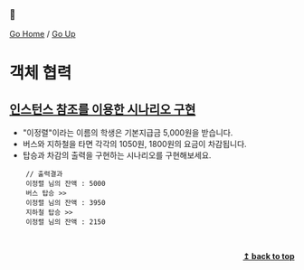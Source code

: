 ### :open_book:

[Go Home](https://github.com/devJRL/CodeLab-JAVA-Basic#codelab-java-basic) / [Go Up](..#ch05객체)

# 객체 협력

## [인스턴스 참조를 이용한 시나리오 구현](./Simulation.java#L3)

- "이정렬"이라는 이름의 학생은 기본지급금 5,000원을 받습니다.
- 버스와 지하철을 타면 각각의 1050원, 1800원의 요금이 차감됩니다.
- 탑승과 차감의 출력을 구현하는 시나리오를 구현해보세요.

```
	// 출력결과
	이정렬 님의 잔액 : 5000
	버스 탑승 >> 
	이정렬 님의 잔액 : 3950
	지하철 탑승 >> 
	이정렬 님의 잔액 : 2150
```

<br/><div align="right"><b><a href="#open_book">↥ back to top</a></b></div><br/>
